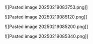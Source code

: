 ![[Pasted image 20250219083753.png]]

![[Pasted image 20250219085120.png]]

![[Pasted image 20250219085200.png]]

![[Pasted image 20250219085340.png]]

